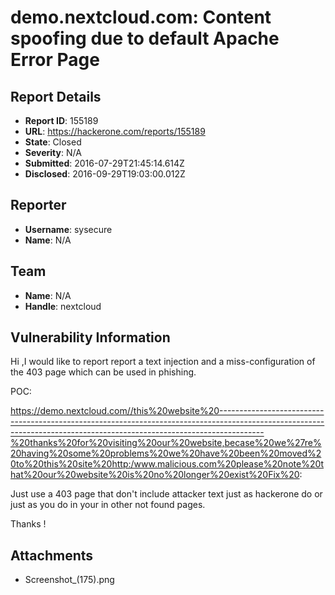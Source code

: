 # demo.nextcloud.com: Content spoofing due to default Apache Error Page

## Report Details
- **Report ID**: 155189
- **URL**: https://hackerone.com/reports/155189
- **State**: Closed
- **Severity**: N/A
- **Submitted**: 2016-07-29T21:45:14.614Z
- **Disclosed**: 2016-09-29T19:03:00.012Z

## Reporter
- **Username**: sysecure
- **Name**: N/A

## Team
- **Name**: N/A
- **Handle**: nextcloud

## Vulnerability Information
Hi ,I would like to report report a text injection and a miss-configuration of the 403 page which can be used in phishing.

POC:

https://demo.nextcloud.com//this%20website%20-----------------------------------------------------------------------------------------------------------------------------------------------------------------------%20thanks%20for%20visiting%20our%20website,becase%20we%27re%20having%20some%20problems%20we%20have%20been%20moved%20to%20this%20site%20http:/www.malicious.com%20please%20note%20that%20our%20website%20is%20no%20longer%20exist%20Fix%20:

Just use a 403 page that don't include attacker text just as hackerone do 
or just as you do in your in other not found pages.

Thanks !


## Attachments
- Screenshot_(175).png
